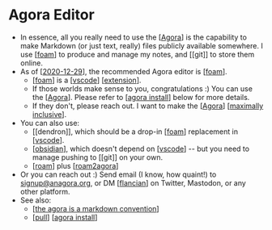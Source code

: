 # Agora Editor

- In essence, all you really need to use the [[Agora]] is the capability to make Markdown (or just text, really) files publicly available somewhere. I use [[foam]] to produce and manage my notes, and [[git]] to store them online.
- As of [[2020-12-29]], the recommended Agora editor is [[foam]].
  - [[foam]] is a [[vscode]] [[extension]].
  - If those worlds make sense to you, congratulations :) You can use the [[Agora]]. Please refer to [[agora install]] below for more details.
  - If they don't, please reach out. I want to make the [[Agora]] [[maximally inclusive]].
- You can also use:
  - [[dendron]], which should be a drop-in [[foam]] replacement in [[vscode]].
  - [[obsidian]], which doesn't depend on [[vscode]] -- but you need to manage pushing to [[git]] on your own.
  - [[roam]] plus [[roam2agora]]
- Or you can reach out :) Send email (I know, how quaint!) to signup@anagora.org, or DM [[flancian]] on Twitter, Mastodon, or any other platform.
- See also:
  - [[the agora is a markdown convention]]
  - [[pull]] [[agora install]]


[//begin]: # "Autogenerated link references for markdown compatibility"
[Agora]: agora "Agora"
[foam]: foam "Foam"
[2020-12-29]: journal/2020-12-29 "2020-12-29"
[vscode]: vscode "Vscode"
[extension]: extension "Extension"
[agora install]: agora-install "Agora Install"
[maximally inclusive]: maximally-inclusive "Maximally Inclusive"
[obsidian]: obsidian "Obsidian"
[roam]: roam "Roam"
[roam2agora]: roam2agora "Roam2agora"
[flancian]: flancian "Flancian"
[the agora is a markdown convention]: the-agora-is-a-markdown-convention "The Agora Is a Markdown Convention"
[pull]: pull "Pull"
[//end]: # "Autogenerated link references"